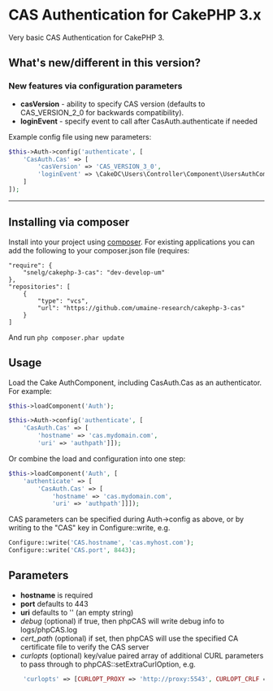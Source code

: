 # CAS Authentication for CakePHP 3.x

Very basic CAS Authentication for CakePHP 3.

## What's new/different in this version?

### New features via configuration parameters

* **casVersion** - ability to specify CAS version (defaults to CAS_VERSION_2_0 for backwards compatibility).
* **loginEvent** - specify event to call after CasAuth.authenticate if needed

Example config file using new parameters:

```php
$this->Auth->config('authenticate', [
    'CasAuth.Cas' => [
        'casVersion' => 'CAS_VERSION_3_0',
        'loginEvent' => \CakeDC\Users\Controller\Component\UsersAuthComponent::EVENT_AFTER_LOGIN,
    ]
]);
```
***


## Installing via composer

Install into your project using [composer](http://getcomposer.org).
For existing applications you can add the
following to your composer.json file (requires:

    "require": {
        "snelg/cakephp-3-cas": "dev-develop-um"
    },
    "repositories": [
        {
            "type": "vcs",
            "url": "https://github.com/umaine-research/cakephp-3-cas"
        }
    ]

And run `php composer.phar update`

## Usage

Load the Cake AuthComponent, including CasAuth.Cas as an authenticator.
For example:
```php
$this->loadComponent('Auth');

$this->Auth->config('authenticate', [
    'CasAuth.Cas' => [
        'hostname' => 'cas.mydomain.com',
        'uri' => 'authpath']]);
```

Or combine the load and configuration into one step:
```php
$this->loadComponent('Auth', [
    'authenticate' => [
        'CasAuth.Cas' => [
            'hostname' => 'cas.mydomain.com',
            'uri' => 'authpath']]]);

```

CAS parameters can be specified during Auth->config as above,
or by writing to the "CAS" key in Configure::write, e.g.
```php
Configure::write('CAS.hostname', 'cas.myhost.com');
Configure::write('CAS.port', 8443);
```

## Parameters

* **hostname** is required
* **port** defaults to 443
* **uri** defaults to '' (an empty string)
* *debug* (optional) if true, then phpCAS will write debug info to logs/phpCAS.log
* *cert_path* (optional) if set, then phpCAS will use the specified CA certificate file to verify the CAS server
* *curlopts* (optional) key/value paired array of additional CURL parameters to pass through to phpCAS::setExtraCurlOption, e.g.
```php
    'curlopts' => [CURLOPT_PROXY => 'http://proxy:5543', CURLOPT_CRLF => true]
```
